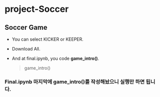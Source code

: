 # project-Soccer


## Soccer Game

* You can select KICKER or KEEPER.

* Download All.

* And at final.ipynb, you code **game_intro()**.

  >game_intro()
  
### Final.ipynb 마지막에 game_intro()를 작성해놨으니 실행만 하면 됩니다.
